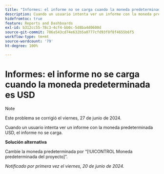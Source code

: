 ```yaml
---
title: "Informes: el informe no se carga cuando la moneda predeterminada es USD"
description: Cuando un usuario intenta ver un informe con la moneda predeterminada USD, el informe no se carga.
hidefromtoc: true
feature: Reports and Dashboards
exl-id: b312cc55-78c3-4cf4-bb0c-5d8ba4d0600d
source-git-commit: 786a543cd74e632b5a0777cfd93f8f8f4655b6f5
workflow-type: tm+mt
source-wordcount: '79'
ht-degree: 100%

---
```


# Informes: el informe no se carga cuando la moneda predeterminada es USD

>[!NOTE]
>
>Este problema se corrigió el viernes, 27 de junio de 2024.

Cuando un usuario intenta ver un informe con la moneda predeterminada USD, el informe no se carga.

**Solución alternativa**

Cambie la moneda predeterminada por “[!UICONTROL Moneda predeterminada del proyecto]”.

_Notificado por primera vez el viernes, 20 de junio de 2024._
